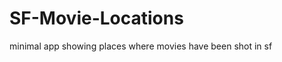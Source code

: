 SF-Movie-Locations
==================

minimal app showing places where movies have been shot in sf

